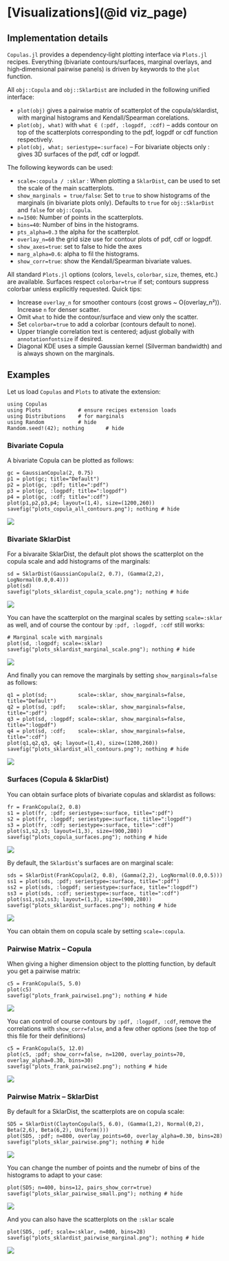 # [Visualizations](@id viz_page)

## Implementation details

`Copulas.jl` provides a dependency‑light plotting interface via `Plots.jl` recipes. Everything (bivariate contours/surfaces, marginal overlays, and high‑dimensional pairwise panels) is driven by keywords to the `plot` function.

All `obj::Copula` and `obj::SklarDist` are included in the following unified interface: 
* `plot(obj)` gives a pairwise matrix of scatterplot of the copula/sklardist, with marginal histograms and Kendall/Spearman corelations.
* `plot(obj, what)` with `what ∈ (:pdf, :logpdf, :cdf)` – adds contour on top of the scatterplots corresponding to the pdf, logpdf or cdf function respectively. 
* `plot(obj, what; seriestype=:surface)` – For bivariate objects only : gives 3D surfaces of the pdf, cdf or logpdf.

The following keywords can be used: 

* `scale=:copula / :sklar` : When plotting a `SklarDist`, can be used to set the scale of the main scatterplots. 
* `show_marginals = true/false`: Set to `true` to show histograms of the marginals (in bivariate plots only). Defaults to `true` for `obj::SklarDist` and `false` for `obj::Copula`. 
* `n=1500`: Number of points in the scatterplots.
* `bins=40`: Number of bins in the histograms. 
* `pts_alpha=0.3` the alpha for the scatterplot.  
* `overlay_n=60` the grid size use for contour plots of pdf, cdf or logpdf. 
* `show_axes=true`: set to false to hide the axes 
* `marg_alpha=0.6`: alpha to fil the histograms. 
* `show_corr=true`: show the Kendall/Spearman bivariate values.  

All standard `Plots.jl` options (colors, `levels`, `colorbar`, `size`, themes, etc.) are available. Surfaces respect `colorbar=true` if set; contours suppress colorbar unless explicitly requested. Quick tips: 

* Increase `overlay_n` for smoother contours (cost grows ~ O(overlay_n²)). Increase `n` for denser scatter.
* Omit `what` to hide the contour/surface and view only the scatter.
* Set `colorbar=true` to add a colorbar (contours default to none).
* Upper triangle correlation text is centered; adjust globally with `annotationfontsize` if desired.
* Diagonal KDE uses a simple Gaussian kernel (Silverman bandwidth) and is always shown on the marginals.


## Examples

Let us load `Copulas` and `Plots` to ativate the extension: 

```@example viz
using Copulas
using Plots            # ensure recipes extension loads
using Distributions    # for marginals
using Random           # hide
Random.seed!(42); nothing       # hide
```


### Bivariate Copula

A bivariate Copula can be plotted as follows: 

```@example viz
gc = GaussianCopula(2, 0.75)
p1 = plot(gc; title="Default")
p2 = plot(gc, :pdf; title=":pdf")
p3 = plot(gc, :logpdf; title=":logpdf")
p4 = plot(gc, :cdf; title=":cdf")
plot(p1,p2,p3,p4; layout=(1,4), size=(1200,260))
savefig("plots_copula_all_contours.png"); nothing # hide
```
![](plots_copula_all_contours.png)

### Bivariate SklarDist

For a bivaraite SklarDist, the default plot shows the scatterplot on the copula scale and add histograms of the marginals: 

```@example viz
sd = SklarDist(GaussianCopula(2, 0.7), (Gamma(2,2), LogNormal(0.0,0.4)))
plot(sd)
savefig("plots_sklardist_copula_scale.png"); nothing # hide
```

![](plots_sklardist_copula_scale.png)

You can have the scatterplot on the marginal scales by setting `scale=:sklar` as well, and of course the contour by `:pdf, :logpdf, :cdf` still works: 

```@example viz
# Marginal scale with marginals
plot(sd, :logpdf; scale=:sklar)
savefig("plots_sklardist_marginal_scale.png"); nothing # hide
```

![](plots_sklardist_marginal_scale.png)

And finally you can remove the marginals by setting `show_marginals=false` as follows: 

```@example viz
q1 = plot(sd;          scale=:sklar, show_marginals=false, title="Default")
q2 = plot(sd, :pdf;    scale=:sklar, show_marginals=false, title=":pdf")
q3 = plot(sd, :logpdf; scale=:sklar, show_marginals=false, title=":logpdf")
q4 = plot(sd, :cdf;    scale=:sklar, show_marginals=false, title=":cdf")
plot(q1,q2,q3, q4; layout=(1,4), size=(1200,260))
savefig("plots_sklardist_all_contours.png"); nothing # hide
```
![](plots_sklardist_all_contours.png)

### Surfaces (Copula & SklarDist)

You can obtain surface plots of bivariate copulas and sklardist as follows: 

```@example viz
fr = FrankCopula(2, 0.8)
s1 = plot(fr, :pdf; seriestype=:surface, title=":pdf")
s2 = plot(fr, :logpdf; seriestype=:surface, title=":logpdf")
s3 = plot(fr, :cdf; seriestype=:surface, title=":cdf")
plot(s1,s2,s3; layout=(1,3), size=(900,280))
savefig("plots_copula_surfaces.png"); nothing # hide
```
![](plots_copula_surfaces.png)

By default, the `SklarDist`'s surfaces are on marginal scale:

```@example viz
sds = SklarDist(FrankCopula(2, 0.8), (Gamma(2,2), LogNormal(0.0,0.5)))
ss1 = plot(sds, :pdf; seriestype=:surface, title=":pdf")
ss2 = plot(sds, :logpdf; seriestype=:surface, title=":logpdf")
ss3 = plot(sds, :cdf; seriestype=:surface, title=":cdf")
plot(ss1,ss2,ss3; layout=(1,3), size=(900,280))
savefig("plots_sklardist_surfaces.png"); nothing # hide
```
![](plots_sklardist_surfaces.png)

You can obtain them on copula scale by setting `scale=:copula`.

### Pairwise Matrix – Copula

When giving a higher dimension object to the plotting function, by default you get a pairwise matrix: 

```@example viz
c5 = FrankCopula(5, 5.0)
plot(c5)
savefig("plots_frank_pairwise1.png"); nothing # hide
```
![](plots_frank_pairwise1.png)

You can control of course contours by `:pdf, :logpdf, :cdf`, remove the correlations with `show_corr=false`,  and a few other options (see the top of this file for their definitions)

```@example viz
c5 = FrankCopula(5, 12.0)
plot(c5, :pdf; show_corr=false, n=1200, overlay_points=70, overlay_alpha=0.30, bins=30)
savefig("plots_frank_pairwise2.png"); nothing # hide
```
![](plots_frank_pairwise2.png)


### Pairwise Matrix – SklarDist

By default for a SklarDist, the scatterplots are on copula scale: 

```@example viz
SD5 = SklarDist(ClaytonCopula(5, 6.0), (Gamma(1,2), Normal(0,2), Beta(2,6), Beta(6,2), Uniform()))
plot(SD5, :pdf; n=800, overlay_points=60, overlay_alpha=0.30, bins=28)
savefig("plots_sklar_pairwise.png"); nothing # hide
```
![](plots_sklar_pairwise.png)

You can change the number of points and the numebr of bins of the histograms to adapt to your case: 

```@example viz
plot(SD5; n=400, bins=12, pairs_show_corr=true)
savefig("plots_sklar_pairwise_small.png"); nothing # hide
```
![](plots_sklar_pairwise_small.png)

And you can also have the scatterplots on the `:sklar` scale

```@example viz
plot(SD5, :pdf; scale=:sklar, n=800, bins=28)
savefig("plots_sklardist_pairwise_marginal.png"); nothing # hide
```
![](plots_sklardist_pairwise_marginal.png)


